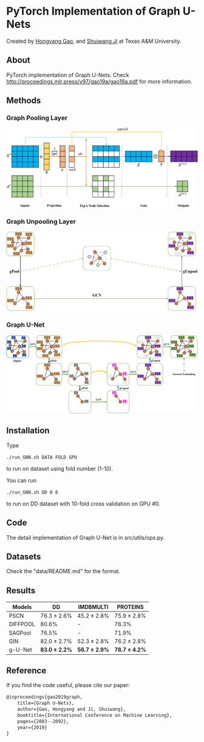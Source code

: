 PyTorch Implementation of Graph U-Nets
======================================

Created by [Hongyang Gao](http://people.tamu.edu/~hongyang.gao/), and
[Shuiwang Ji](http://people.tamu.edu/~sji/) at Texas A&M University.

About
-----

PyTorch implementation of Graph U-Nets. Check http://proceedings.mlr.press/v97/gao19a/gao19a.pdf for more information.

Methods
-------

### Graph Pooling Layer

![gPool](./doc/GPool.png)

### Graph Unpooling Layer

![gPool](./doc/GUnpool.png)

### Graph U-Net

![gPool](./doc/GUnet.png)

Installation
------------


Type

    ./run_GNN.sh DATA FOLD GPU
to run on dataset using fold number (1-10).

You can run

    ./run_GNN.sh DD 0 0
to run on DD dataset with 10-fold cross
validation on GPU #0.


Code
----

The detail implementation of Graph U-Net is in src/utils/ops.py.


Datasets
--------

Check the "data/README.md" for the format. 


Results
-------


| Models   | DD              | IMDBMULTI       | PROTEINS        |
| -------- | --------------- | --------------- | --------------- |
| PSCN     | 76.3 ± 2.6%     | 45.2 ± 2.8%     | 75.9 ± 2.8%     |
| DIFFPOOL | 80.6%           | -               | 76.3%           |
| SAGPool  | 76.5%           | -               | 71.9%           |
| GIN      | 82.0 ± 2.7%     | 52.3 ± 2.8%     | 76.2 ± 2.8%     |
| g-U-Net  | **83.0 ± 2.2%** | **56.7 ± 2.9%** | **78.7 ± 4.2%** |

Reference
---------

If you find the code useful, please cite our paper:

    @inproceedings{gao2019graph,
        title={Graph U-Nets},
        author={Gao, Hongyang and Ji, Shuiwang},
        booktitle={International Conference on Machine Learning},
        pages={2083--2092},
        year={2019}
    }
